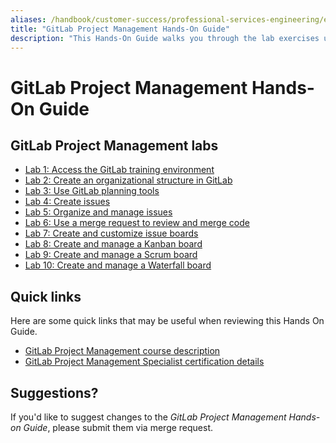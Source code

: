 ```yaml
---
aliases: /handbook/customer-success/professional-services-engineering/education-services/gitlabpmhandson.html
title: "GitLab Project Management Hands-On Guide"
description: "This Hands-On Guide walks you through the lab exercises used in the GitLab Project Management course."
---
```


# GitLab Project Management Hands-On Guide


## GitLab Project Management labs

- [Lab 1: Access the GitLab training environment](https://about.gitlab.com/handbook/customer-success/professional-services-engineering/education-services/gitlabpmhandsonlab1.html)
- [Lab 2: Create an organizational structure in GitLab](https://about.gitlab.com/handbook/customer-success/professional-services-engineering/education-services/gitlabpmhandsonlab2.html)
- [Lab 3: Use GitLab planning tools](https://about.gitlab.com/handbook/customer-success/professional-services-engineering/education-services/gitlabpmhandsonlab3.html)
- [Lab 4: Create issues](https://about.gitlab.com/handbook/customer-success/professional-services-engineering/education-services/gitlabpmhandsonlab4.html)
- [Lab 5: Organize and manage issues](https://about.gitlab.com/handbook/customer-success/professional-services-engineering/education-services/gitlabpmhandsonlab5.html)
- [Lab 6: Use a merge request to review and merge code](https://about.gitlab.com/handbook/customer-success/professional-services-engineering/education-services/gitlabpmhandsonlab6.html)
- [Lab 7: Create and customize issue boards](https://about.gitlab.com/handbook/customer-success/professional-services-engineering/education-services/gitlabpmhandsonlab7.html)
- [Lab 8: Create and manage a Kanban board](https://about.gitlab.com/handbook/customer-success/professional-services-engineering/education-services/gitlabpmhandsonlab8.html)
- [Lab 9: Create and manage a Scrum board](https://about.gitlab.com/handbook/customer-success/professional-services-engineering/education-services/gitlabpmhandsonlab9.html)
- [Lab 10: Create and manage a Waterfall board](https://about.gitlab.com/handbook/customer-success/professional-services-engineering/education-services/gitlabpmhandsonlab10.html)

## Quick links

Here are some quick links that may be useful when reviewing this Hands On Guide.

- [GitLab Project Management course description](/services/education/pm/)
- [GitLab Project Management Specialist certification details](/services/education/gitlab-project-management-associate/)

## Suggestions?

If you'd like to suggest changes to the *GitLab Project Management Hands-on Guide*, please submit them via merge request.

